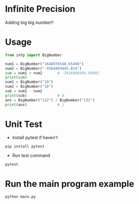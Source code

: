 # Infinite Precision
Adding big big number!!

# Usage

```python
from infp import BigNumber

num1 = BigNumber("1648976548.65498")
num2 = BigNumber("-4564984945.654")
sum = num1 + num2       # -2916008396.99902
print(sum)      
num1 = BigNumber("10")
num2 = BigNumber("10")
sub = num1 - num2
print(sub)              # 0
ans = BigNumber("132") / BigNumber("132")
print(ans)              # 1

```

# Unit Test

* Install pytest if haven't

```
pip install pytest
```

* Run test command

```
pytest
```

# Run the main program example
```
python main.py
```